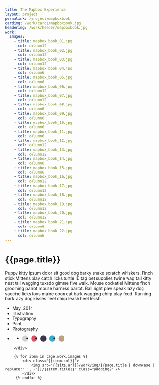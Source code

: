 ```yaml
---
title: The Mapbox Experience
layout: project
permalink: /project/mapboxbook
cardimg: /work/cards/mapboxbook.jpg
headerimg: /work/header/mapboxbook.jpg
work:
  images:
    - title: mapbox_book_01.jpg
      col: column12
    - title: mapbox_book_02.jpg
      col: column12
    - title: mapbox_book_03.jpg
      col: column12
    - title: mapbox_book_04.jpg
      col: column6
    - title: mapbox_book_05.jpg
      col: column6
    - title: mapbox_book_06.jpg
      col: column12
    - title: mapbox_book_07.jpg
      col: column12
    - title: mapbox_book_08.jpg
      col: column6
    - title: mapbox_book_09.jpg
      col: column6
    - title: mapbox_book_10.jpg
      col: column6
    - title: mapbox_book_11.jpg
      col: column6
    - title: mapbox_book_12.jpg
      col: column12
    - title: mapbox_book_13.jpg
      col: column12
    - title: mapbox_book_14.jpg
      col: column6
    - title: mapbox_book_15.jpg
      col: column6
    - title: mapbox_book_16.jpg
      col: column12
    - title: mapbox_book_17.jpg
      col: column12
    - title: mapbox_book_18.jpg
      col: column12
    - title: mapbox_book_19.jpg
      col: column12
    - title: mapbox_book_20.jpg
      col: column12
    - title: mapbox_book_21.jpg
      col: column6
    - title: mapbox_book_22.jpg
      col: column6
---
```




<div class="limiter margin-top8 clearfix padding2 margin-bottom4">
	<div id='intro' class='margin2r column7'>
		<h1 class="brandon">{{page.title}}</h1>
		<p class=" padding2y">
		Puppy kitty ipsum dolor sit good dog barky shake scratch whiskers. Finch stick Mittens play catch licks turtle ID tag pet supplies twine wag tail kitty nest tail wagging tuxedo gimme five walk. Mouse cockatiel Mittens finch grooming parrot mouse harness parrot. Ball right paw speak lazy dog vaccine licks toys maine coon cat bark wagging chirp play food. Running bark lazy dog kisses heel chirp leash heel leash.
		</p>
	</div>
	<div class="column3 clearfix facts">
		<ul class="facts">
			<li><i class='fa fa-fw fa-calendar'></i>May, 2014</li>
			<li><i class='fa fa-fw fa-paint-brush'></i>Illustration</li>
			<li><i class='fa fa-fw fa-circle-o'></i>Typography</li>
			<li><i class='fa fa-fw fa-file-o'></i>Print</li>
			<li><i class='fa fa-fw fa-camera'></i>Photography</li>
		</ul>
		<ul class="colors column12 padding2y">
				<li class="color1"></li>
				<li class="color2"></li>
				<li class="color3"></li>
				<li class="color4"></li>
				<li class="color5"></li>
				<li class="color6"></li>
			</ul>
		
		</div>
</div>

<div class="work limiter clearfix">
	
	    {% for item in page.work.images %}
		    <div class="{{item.col}}">
				<img src="{{site.url}}/work/img/{{page.title | downcase | replace:' ','-'}}/{{item.title}}" class="padding2" />
			</div>
         {% endfor %}

</div>



<style>
.post-header {
  width: 100%;
  height:550px;
  background: url(../../work/header/mapboxbook.jpg) center center no-repeat;
  background-color: #1f2847;
  background-size: cover;
}

div ul.colors {
	width: 100%;
	height: 20px;
	border-radius:50%; 
}

div ul.colors li {
	width: 20px;
	height: 20px;
	margin-right: 10px;
	float: left;
	border-radius: 50%;
}


.color1 {background-color: white; border: 1px solid #e4ebfa;}
.color2 {background-color: #d3d4cf; }
.color3 {background-color: #d95261; }
.color4 {background-color: #3d354d; }
.color5 {background-color: #39abc7; }
.color6 {background-color: #bca27b; }


@media only screen and (max-width:640px) {
	.post-header {
		height: 300px;
	}
	.nav-roundslide {
		top: 170px;
	}
	.nav-roundslide a { margin: 0 10px;}
}
</style>

